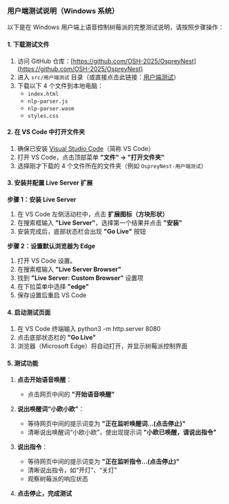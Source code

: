 ### 用户端测试说明（Windows 系统）

以下是在 Windows 用户端上语音控制树莓派的完整测试说明，请按照步骤操作：


#### **1. 下载测试文件**
1. 访问 GitHub 仓库：[https://github.com/OSH-2025/OspreyNest](https://github.com/OSH-2025/OspreyNest)
2. 进入 `src/用户端测试` 目录（或直接点击此链接：[用户端测试](https://github.com/OSH-2025/OspreyNest/tree/main/src/%E7%94%A8%E6%88%B7%E7%AB%AF%E6%B5%8B%E8%AF%95)）
3. 下载以下 4 个文件到本地电脑：
   - `index.html`
   - `nlp-parser.js`
   - `nlp-parser.wasm`
   - `styles.css`


#### **2. 在 VS Code 中打开文件夹**
1. 确保已安装 [Visual Studio Code](https://code.visualstudio.com/)（简称 VS Code）
2. 打开 VS Code，点击顶部菜单 **"文件" → "打开文件夹"**
3. 选择刚才下载的 4 个文件所在的文件夹（例如 `OspreyNest-用户端测试`）


#### **3. 安装并配置 Live Server 扩展**
**步骤 1：安装 Live Server**
1. 在 VS Code 左侧活动栏中，点击 **扩展图标（方块形状）**
2. 在搜索框输入 **"Live Server"**，选择第一个结果并点击 **"安装"**
3. 安装完成后，底部状态栏会出现 **"Go Live"** 按钮

**步骤 2：设置默认浏览器为 Edge**
1. 打开 VS Code 设置。
2. 在搜索框输入 **"Live Server Browser"**
3. 找到 **"Live Server: Custom Browser"** 设置项
4. 在下拉菜单中选择 **"edge"**
5. 保存设置后重启 VS Code

#### **4. 启动测试页面**
1. 在 VS Code 终端输入 python3 -m http.server 8080
2. 点击底部状态栏的 **"Go Live"** 
3. 浏览器（Microsoft Edge）将自动打开，并显示树莓派控制界面

#### **5. 测试功能**
1. **点击开始语音唤醒**：
   - 点击网页中间的 **"开始语音唤醒"** 

2. **说出唤醒词“小欧小欧”**：
   - 等待网页中间的提示词变为 **"正在监听唤醒词...(点击停止)"**
   - 清晰说出唤醒词“小欧小欧”，使出现提示词 **"小欧已唤醒，请说出指令"**

3. **说出指令**：
   - 等待网页中间的提示词变为 **"正在监听指令...(点击停止)"**
   - 清晰说出指令，如“开灯”、“关灯”
   - 观察树莓派的响应状态

4. **点击停止，完成测试**
